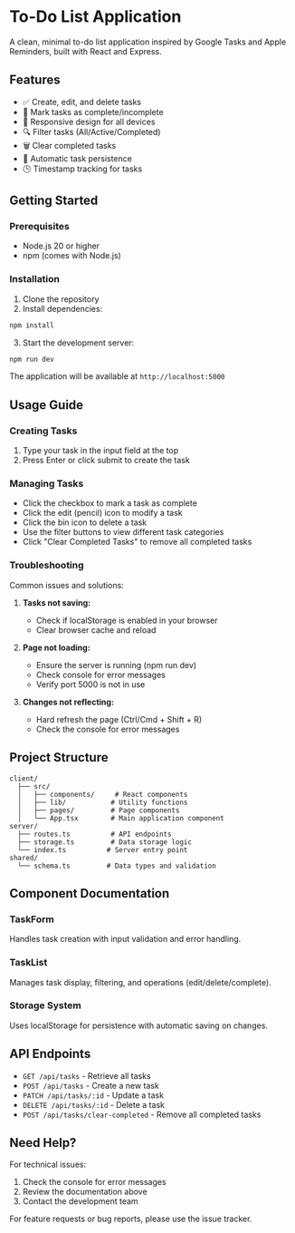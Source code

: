 # To-Do List Application

A clean, minimal to-do list application inspired by Google Tasks and Apple Reminders, built with React and Express.

## Features

- ✅ Create, edit, and delete tasks
- 🔄 Mark tasks as complete/incomplete
- 📱 Responsive design for all devices
- 🔍 Filter tasks (All/Active/Completed)
- 🗑️ Clear completed tasks
- 💾 Automatic task persistence
- 🕒 Timestamp tracking for tasks

## Getting Started

### Prerequisites

- Node.js 20 or higher
- npm (comes with Node.js)

### Installation

1. Clone the repository
2. Install dependencies:
```bash
npm install
```
3. Start the development server:
```bash
npm run dev
```

The application will be available at `http://localhost:5000`

## Usage Guide

### Creating Tasks
1. Type your task in the input field at the top
2. Press Enter or click submit to create the task

### Managing Tasks
- Click the checkbox to mark a task as complete
- Click the edit (pencil) icon to modify a task
- Click the bin icon to delete a task
- Use the filter buttons to view different task categories
- Click "Clear Completed Tasks" to remove all completed tasks

### Troubleshooting

Common issues and solutions:

1. **Tasks not saving:**
   - Check if localStorage is enabled in your browser
   - Clear browser cache and reload

2. **Page not loading:**
   - Ensure the server is running (npm run dev)
   - Check console for error messages
   - Verify port 5000 is not in use

3. **Changes not reflecting:**
   - Hard refresh the page (Ctrl/Cmd + Shift + R)
   - Check the console for error messages

## Project Structure

```
client/
  ├── src/
  │   ├── components/     # React components
  │   ├── lib/           # Utility functions
  │   ├── pages/         # Page components
  │   └── App.tsx        # Main application component
server/
  ├── routes.ts          # API endpoints
  ├── storage.ts         # Data storage logic
  └── index.ts          # Server entry point
shared/
  └── schema.ts         # Data types and validation
```

## Component Documentation

### TaskForm
Handles task creation with input validation and error handling.

### TaskList
Manages task display, filtering, and operations (edit/delete/complete).

### Storage System
Uses localStorage for persistence with automatic saving on changes.

## API Endpoints

- `GET /api/tasks` - Retrieve all tasks
- `POST /api/tasks` - Create a new task
- `PATCH /api/tasks/:id` - Update a task
- `DELETE /api/tasks/:id` - Delete a task
- `POST /api/tasks/clear-completed` - Remove all completed tasks

## Need Help?

For technical issues:
1. Check the console for error messages
2. Review the documentation above
3. Contact the development team

For feature requests or bug reports, please use the issue tracker.
